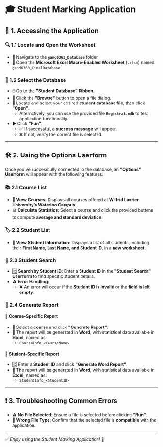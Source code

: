 # 🎓 Student Marking Application

## 📌 1. Accessing the Application

### 🔍 1.1 Locate and Open the Worksheet
- 📂 Navigate to the **`gand6363_Database`** folder.
- 📄 Open the **Microsoft Excel Macro-Enabled Worksheet** (`.xlsm`) named `gand6363_FinalDatabase`.

### 📂 1.2 Select the Database
- 🖱️ Go to the **"Student Database" Ribbon**.
- 📁 Click the **"Browse"** button to open a file dialog.
- 🔎 Locate and select your desired **student database file**, then click **"Open"**.
  - Alternatively, you can use the provided file **`Registrat.mdb`** to test application functionality.
- ▶️ Click **"Run"**.
  - ✅ If successful, a **success message** will appear.
  - ❌ If not, verify the correct file is selected.

---

## 🛠️ 2. Using the Options Userform
Once you've successfully connected to the database, an **"Options" Userform** will appear with the following features:

### 📚 2.1 Course List
- 🏫 **View Courses**: Displays all courses offered at **Wilfrid Laurier University’s Waterloo Campus**.
- 📊 **Calculate Statistics**: Select a course and click the provided buttons to compute **average and standard deviation**.

### 🏷️ 2.2 Student List
- 📝 **View Student Information**: Displays a list of all students, including their **First Name, Last Name, and Student ID**, in a **new worksheet**.

### 🔎 2.3 Student Search
- 🆔 **Search by Student ID**: Enter a **Student ID** in the **"Student Search" Userform** to find specific student details.
- ⚠️ **Error Handling**:
  - ❌ An error will occur if the **Student ID is invalid** or the **field is left empty**.

### 📄 2.4 Generate Report

#### 📘 Course-Specific Report
- 📑 Select a **course** and click **"Generate Report"**.
- 📝 The report will be generated in **Word**, with statistical data available in **Excel**, named as:
  - `CourseInfo_<CourseName>`

#### 📗 Student-Specific Report
- 🆔 Enter a **Student ID** and click **"Generate Word Report"**.
- 📝 The report will be generated in **Word**, with statistical data available in **Excel**, named as:
  - `StudentInfo_<StudentID>`

---

## ❗ 3. Troubleshooting Common Errors
- ⚠️ **No File Selected**: Ensure a file is selected before clicking **"Run"**.
- 🛑 **Wrong File Type**: Confirm that the selected file is **compatible** with the application.

---

✅ *Enjoy using the Student Marking Application!* 🚀
